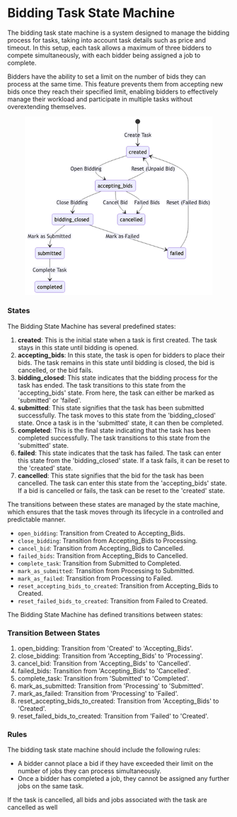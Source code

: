 # Bidding Task State Machine

The bidding task state machine is a system designed to manage the bidding process for tasks, taking into account task details such as price and timeout. In this setup, each task allows a maximum of three bidders to compete simultaneously, with each bidder being assigned a job to complete.

Bidders have the ability to set a limit on the number of bids they can process at the same time. This feature prevents them from accepting new bids once they reach their specified limit, enabling bidders to effectively manage their workload and participate in multiple tasks without overextending themselves.

<figure><img src="../.gitbook/assets/image (9) (1).png" alt=""><figcaption></figcaption></figure>

### States

The Bidding State Machine has several predefined states:

1. **created**: This is the initial state when a task is first created. The task stays in this state until bidding is opened.
2. **accepting\_bids**: In this state, the task is open for bidders to place their bids. The task remains in this state until bidding is closed, the bid is cancelled, or the bid fails.
3. **bidding\_closed**: This state indicates that the bidding process for the task has ended. The task transitions to this state from the 'accepting\_bids' state. From here, the task can either be marked as 'submitted' or 'failed'.
4. **submitted**: This state signifies that the task has been submitted successfully. The task moves to this state from the 'bidding\_closed' state. Once a task is in the 'submitted' state, it can then be completed.
5. **completed**: This is the final state indicating that the task has been completed successfully. The task transitions to this state from the 'submitted' state.
6. **failed**: This state indicates that the task has failed. The task can enter this state from the 'bidding\_closed' state. If a task fails, it can be reset to the 'created' state.
7. **cancelled**: This state signifies that the bid for the task has been cancelled. The task can enter this state from the 'accepting\_bids' state. If a bid is cancelled or fails, the task can be reset to the 'created' state.

The transitions between these states are managed by the state machine, which ensures that the task moves through its lifecycle in a controlled and predictable manner.

* `open_bidding`: Transition from Created to Accepting\_Bids.
* `close_bidding`: Transition from Accepting\_Bids to Processing.
* `cancel_bid`: Transition from Accepting\_Bids to Cancelled.
* `failed_bids`: Transition from Accepting\_Bids to Cancelled.
* `complete_task`: Transition from Submitted to Completed.
* `mark_as_submitted`: Transition from Processing to Submitted.
* `mark_as_failed`: Transition from Processing to Failed.
* `reset_accepting_bids_to_created`: Transition from Accepting\_Bids to Created.
* `reset_failed_bids_to_created`: Transition from Failed to Created.

The Bidding State Machine has defined transitions between states:

### Transition Between States

1. open\_bidding: Transition from 'Created' to 'Accepting\_Bids'.
2. close\_bidding: Transition from 'Accepting\_Bids' to 'Processing'.
3. cancel\_bid: Transition from 'Accepting\_Bids' to 'Cancelled'.
4. failed\_bids: Transition from 'Accepting\_Bids' to 'Cancelled'.
5. complete\_task: Transition from 'Submitted' to 'Completed'.
6. mark\_as\_submitted: Transition from 'Processing' to 'Submitted'.
7. mark\_as\_failed: Transition from 'Processing' to 'Failed'.
8. reset\_accepting\_bids\_to\_created: Transition from 'Accepting\_Bids' to 'Created'.
9. reset\_failed\_bids\_to\_created: Transition from 'Failed' to 'Created'.

### Rules

The bidding task state machine should include the following rules:

* A bidder cannot place a bid if they have exceeded their limit on the number of jobs they can process simultaneously.
* Once a bidder has completed a job, they cannot be assigned any further jobs on the same task.

If the task is cancelled, all bids and jobs associated with the task are cancelled as well
